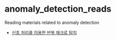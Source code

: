 # anomaly_detection_reads
Reading materials related to anomaly detection

- [신호 처리를 이용한 반복 매크로 탐지](https://www.notion.so/b3e3a2cfb0a74cb4be3ff696b14b2f2e)
